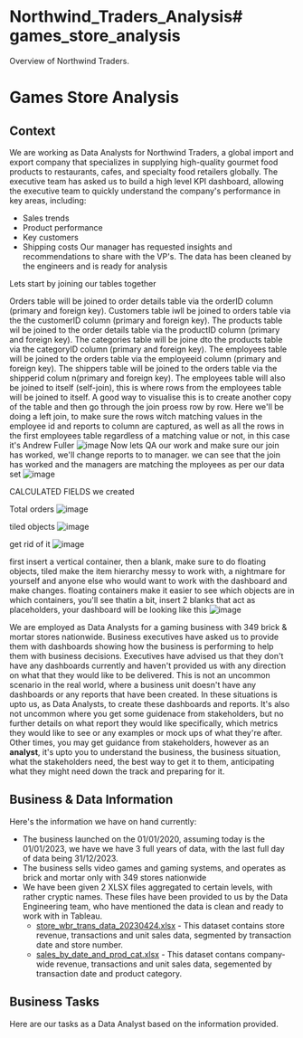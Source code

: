 # Northwind_Traders_Analysis# games_store_analysis
Overview of Northwind Traders.
# Games Store Analysis
## Context
We are working as Data Analysts for Northwind Traders, a global import and export company that specializes in supplying high-quality gourmet food products to restaurants, cafes, and specialty food retailers globally. The executive team has asked us to build a high level KPI dashboard, allowing the executive team to quickly understand the company's performance in key areas, including:
- Sales trends
- Product performance
- Key customers
- Shipping costs
Our manager has requested insights and recommendations to share with the VP's.
The data has been cleaned by the engineers  and is ready for analysis

Lets start by joining our tables together

Orders table will be joined to order details table via the orderID column (primary and foreign key). 
Customers table iwll be joined to orders table via the the customerID column (primary and foreign key). 
The products table wil be joined to the order details table via the productID column (primary and foreign key). 
The categories table will be joine dto the products table via the categoryID column (primary and foreign key). 
The employees table will be joined to the orders table via the employeeid column (primary and foreign key). 
The shippers table will be joined to the orders table via the shipperid colum n(primary and foreign key). 
The employees table will also be joined to itself (self-join), this is where rows from the employees table will be joined to itself. A good way to visualise this is to create another copy of the table and then go through the join proess row by row. Here we'll be doing a left join, to make sure the rows witch matching values in the employee id and reports to column are captured, as well as all the rows in the first employees table regardless of a matching value or not, in this case it's Andrew Fuller 
![image](https://github.com/parvezs27/Northwind_Traders_Analysis/assets/107979122/b17e02d1-5388-4b3c-a2ac-a7750681f535)
Now lets QA our work and make sure our join has worked, we'll change reports to to manager. we can see that the join has worked and the managers are matching the mployees as per our data set
![image](https://github.com/parvezs27/Northwind_Traders_Analysis/assets/107979122/b323b66b-6e9f-403a-89db-e31d533fa141)


CALCULATED FIELDS we created

Total orders
![image](https://github.com/parvezs27/Northwind_Traders_Analysis/assets/107979122/9e8ac972-1e93-4d23-9bec-e56dea642ae2)





tiled objects ![image](https://github.com/parvezs27/Northwind_Traders_Analysis/assets/107979122/fa50b13d-98c4-4e5d-b638-58cfd48704de)

get rid of it ![image](https://github.com/parvezs27/Northwind_Traders_Analysis/assets/107979122/0ef32656-2582-4504-acab-7011ce300080)

first insert a vertical container, then a blank, make sure to do floating objects, tiled make the item hierarchy messy to work with, a nightmare for yourself and anyone else who would want to work with the dashboard and make changes.
floating containers make it easier to see which objects are in which containers, you'll see thatin a bit, insert 2 blanks that act as placeholders, your dashboard will be looking like this
![image](https://github.com/parvezs27/Northwind_Traders_Analysis/assets/107979122/69e77aad-e203-4f95-a5f2-68f20b8eb28c)







We are employed as Data Analysts for a gaming business with 349 brick & mortar stores nationwide. Business executives have asked us to provide them with dashboards showing how the business is performing to help them with business decisions. Executives have advised us that they don't have any dashboards currently and haven't provided us with any direction on what that they would like to be delivered. This is not an uncommon scenario in the real world, where a business unit doesn't have any dashboards or any reports that have been created. In these situations is upto us, as Data Analysts, to create these dashboards and reports. It's also not uncommon where you get some guidenace from stakeholders, but no further details on what report they would like specifically, which metrics they would like to see or any examples or mock ups of what they're after. Other times, you may get guidance from stakeholders, however as an **analyst**, it's upto you to understand the business, the business situation, what the stakeholders need, the best way to get it to them, anticipating what they might need down the track and preparing for it. 

## Business & Data Information
Here's the information we have on hand currently:
- The business launched on the 01/01/2020, assuming today is the 01/01/2023, we have we have 3 full years of data, with the last full day of data being 31/12/2023.
- The business sells video games and gaming systems, and operates as brick and mortar only with 349 stores nationwide
- We have been given 2 XLSX files aggregated to certain levels, with rather cryptic names. These files have been provided to us by the Data Engineering team, who have mentioned the data is clean and ready to work with in Tableau. 
  - [store_wbr_trans_data_20230424.xlsx](https://shorturl.at/dikmp) - This dataset contains store revenue, transactions and unit sales data, segmented by transaction date and store number. 
  - [sales_by_date_and_prod_cat.xlsx](https://shorturl.at/chGN4) - This dataset contans company-wide revenue, transactions and unit sales data, segemented by transaction date and product category. 

## Business Tasks
Here are our tasks as a Data Analyst based on the information provided.

